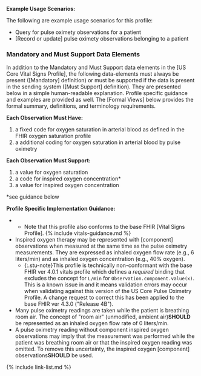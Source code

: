 
**Example Usage Scenarios:**

The following are example usage scenarios for this profile:

- Query for pulse oximety observations for a patient
- [Record or update]  pulse oximety observations belonging to a patient

### Mandatory and Must Support Data Elements

In addition to the Mandatory and Must Support data elements in the [US Core Vital Signs Profile], the following data-elements must always be present ([Mandatory] definition) or must be supported if the data is present in the sending system ([Must Support] definition). They are presented below in a simple human-readable explanation.  Profile specific guidance and examples are provided as well.  The [Formal Views] below provides the  formal summary, definitions, and  terminology requirements.

**Each Observation Must Have:**

1. a fixed code for oxygen saturation in arterial blood as defined in the FHIR oxygen saturation profile
1. a additional coding for oxygen saturation in arterial blood by pulse oximetry

**Each Observation Must Support:**

1. a value for oxygen saturation
2. a code for inspired oxygen concentration*
3. a value for inspired oxygen concentration

\*see guidance below

**Profile Specific Implementation Guidance:**

- - Note that this profile also conforms to the base FHIR [Vital Signs Profile].
{% include vitals-guidance.md %}
- Inspired oxygen therapy may be represented with [component] observations when measured at the same time as the pulse oximetry measurements. They are expressed as inhaled oxygen flow rate (e.g., 6 liters/min) and as inhaled oxygen concentration (e.g., 40% oxygen).
  - {:.stu-note}This profile is technically non-conformant with the base FHIR ver 4.0.1 vitals profile which defines a *required* binding that excludes the concept for `L/min` for `Observation.component.value(x)`. This is a known issue in and it means validation errors may occur when validating against this version of the US Core Pulse Oximetry Profile. A change request to correct this has been applied to the base FHIR ver 4.3.0 ("Release 4B").
- Many pulse oximetry readings are taken while the patient is breathing room air.  The concept of "room air" (unmodified, ambient air)**SHOULD** be represented as an inhaled oxygen flow rate of 0 liters/min.
- A pulse oximetry reading without component inspired oxygen observations may imply that the measurement was performed while the patient was breathing room air or that the inspired oxygen reading was omitted. To remove this uncertainty, the inspired oxygen [component] observations**SHOULD** be used.

{% include link-list.md %}
